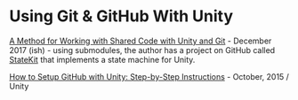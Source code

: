 # Using Git & GitHub With Unity

[A Method for Working with Shared Code with Unity and Git](http://prime31.github.io/A-Method-for-Working-with-Shared-Code-with-Unity-and-Git/) - December 2017 (ish) - using submodules, the author has a project on GitHub called [StateKit](https://github.com/prime31/StateKit) that implements a state machine for Unity.

[How to Setup GitHub with Unity: Step-by-Step Instructions](https://www.studica.com/blog/how-to-setup-github-with-unity-step-by-step-instructions) - October, 2015 / Unity 
